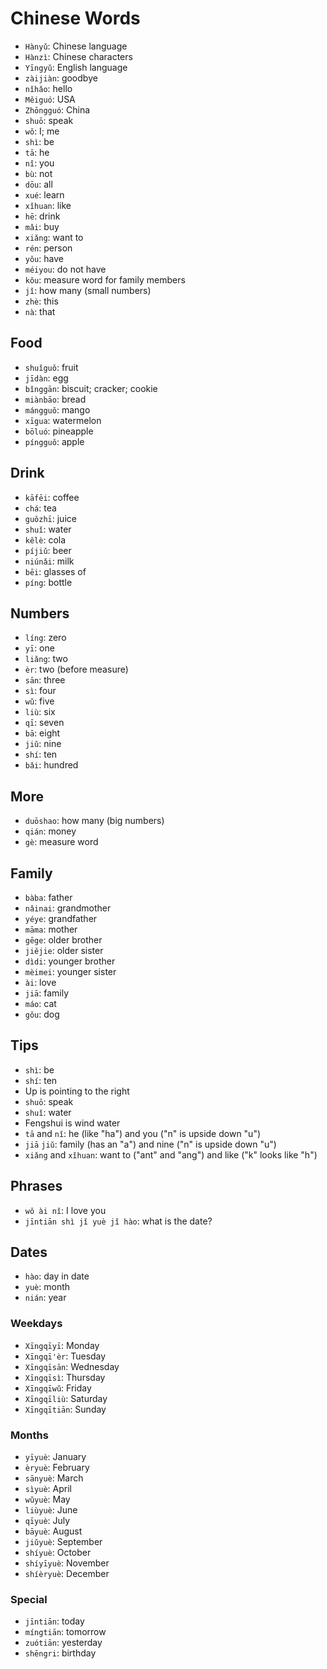 # Chinese Words

- `Hànyǔ`: Chinese language
- `Hànzì`: Chinese characters
- `Yīngyǔ`: English language
- `zàijiàn`: goodbye
- `nǐhǎo`: hello
- `Měiguó`: USA
- `Zhōngguó`: China
- `shuō`: speak
- `wǒ`: I; me
- `shì`: be
- `tā`: he
- `nǐ`: you
- `bù`: not
- `dōu`: all
- `xué`: learn
- `xǐhuan`: like
- `hē`: drink
- `mǎi`: buy
- `xiǎng`: want to
- `rén`: person
- `yǒu`: have
- `méiyou`: do not have
- `kǒu`: measure word for family members
- `jǐ`: how many (small numbers)
- `zhè`: this
- `nà`: that

## Food

- `shuǐguǒ`: fruit
- `jīdàn`: egg
- `bǐnggān`: biscuit; cracker; cookie
- `miànbāo`: bread
- `mángguǒ`: mango
- `xīgua`: watermelon
- `bōluó`: pineapple
- `píngguǒ`: apple

## Drink

- `kāfēi`: coffee
- `chá`: tea
- `guǒzhī`: juice
- `shuǐ`: water
- `kělè`: cola
- `píjiǔ`: beer
- `niúnǎi`: milk
- `bēi`: glasses of
- `píng`: bottle

## Numbers

- `líng`: zero
- `yī`: one
- `liǎng`: two
- `èr`: two (before measure)
- `sān`: three
- `sì`: four
- `wǔ`: five
- `liù`: six
- `qī`: seven
- `bā`: eight
- `jiǔ`: nine
- `shí`: ten
- `bǎi`: hundred

## More

- `duōshao`: how many (big numbers)
- `qián`: money
- `gè`: measure word

## Family

- `bàba`: father
- `nǎinai`: grandmother
- `yéye`: grandfather
- `māma`: mother
- `gēge`: older brother
- `jiějie`: older sister
- `dìdi`: younger brother
- `mèimei`: younger sister
- `ài`: love
- `jiā`: family
- `máo`: cat
- `gǒu`: dog

## Tips

- `shì`: be
- `shí`: ten
- Up is pointing to the right
- `shuō`: speak
- `shuǐ`: water
- Fengshui is wind water
- `tā` and `nǐ`: he (like "ha") and you ("n" is upside down "u")
- `jiā` `jiǔ`: family (has an "a") and nine ("n" is upside down "u")
- `xiǎng` and `xǐhuan`: want to ("ant" and "ang") and like ("k" looks like "h")


## Phrases

- `wǒ ài nǐ`: I love you
- `jīntiān shì jǐ yuè jǐ hào`: what is the date?

## Dates

- `hào`: day in date
- `yuè`: month
- `nián`: year

### Weekdays

- `Xīngqīyī`: Monday
- `Xīngqī'èr`: Tuesday
- `Xīngqīsān`: Wednesday
- `Xīngqīsì`: Thursday
- `Xīngqīwǔ`: Friday
- `Xīngqīliù`: Saturday
- `Xīngqītiān`: Sunday

### Months

- `yīyuè`: January
- `èryuè`: February
- `sānyuè`: March
- `sìyuè`: April
- `wǔyuè`: May
- `liùyuè`: June
- `qīyuè`: July
- `bāyuè`: August
- `jiǔyuè`: September
- `shíyuè`: October
- `shíyīyuè`: November
- `shíèryuè`: December

### Special

- `jīntiān`: today
- `míngtiān`: tomorrow
- `zuótiān`: yesterday
- `shēngri`: birthday
